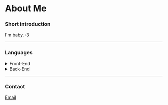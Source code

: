 # About Me

### Short introduction

I'm baby. :3

---
### Languages
<details>
<summary>Front-End</summary>

* HTML5
* CSS3
* React
* Javascript
* Typescript
* SASS/SCSS
* C#

</details>
<details>
<summary>Back-End</summary>

* Node.js
* ExpressJS
* C++
* MariaDB
* PostgresSQL

</details>

---

### Contact
[Email](mailto:kosinski.aleks@wp.pl)
